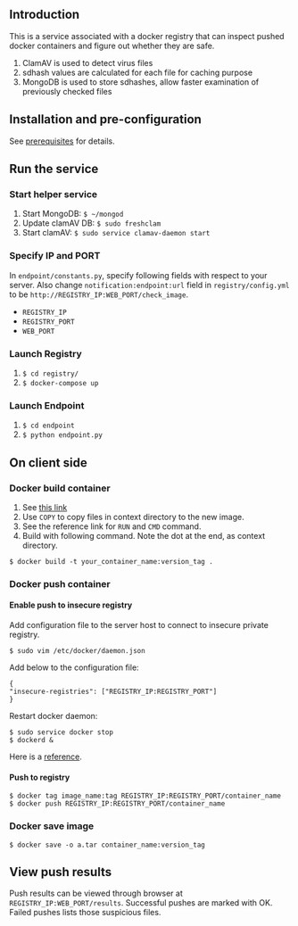 ## Introduction


This is a service associated with a docker registry that can inspect pushed docker containers and figure out whether they are safe.


1. ClamAV is used to detect virus files
2. sdhash values are calculated for each file for caching purpose
3. MongoDB is used to store sdhashes, allow faster examination of previously checked files 


## Installation and pre-configuration


See [prerequisites](./prerequisite.md) for details.


## Run the service


### Start helper service


1. Start MongoDB: `$ ~/mongod`
2. Update clamAV DB: `$ sudo freshclam`
3. Start clamAV: `$ sudo service clamav-daemon start`


### Specify IP and PORT


In `endpoint/constants.py`, specify following fields with respect to your server. Also change `notification:endpoint:url` field in `registry/config.yml` to be `http://REGISTRY_IP:WEB_PORT/check_image`.


- `REGISTRY_IP`
- `REGISTRY_PORT`
- `WEB_PORT`


### Launch Registry


1. `$ cd registry/`
2. `$ docker-compose up`


### Launch Endpoint


1. `$ cd endpoint`
2. `$ python endpoint.py`


## On client side


### Docker build container


1. See [this link](https://docs.docker.com/engine/reference/builder/#escape)  
2. Use `COPY` to copy files in context directory to the new image.  
3. See the reference link for `RUN` and `CMD` command.  
4. Build with following command. Note the dot at the end, as context directory.


```shell
$ docker build -t your_container_name:version_tag .
```

### Docker push container


#### Enable push to insecure registry  


Add configuration file to the server host to connect to insecure private registry.  


```shell
$ sudo vim /etc/docker/daemon.json
```


Add below to the configuration file:


```
{
"insecure-registries": ["REGISTRY_IP:REGISTRY_PORT"]
}
```


Restart docker daemon:


```shell
$ sudo service docker stop
$ dockerd &
```

Here is a [reference](https://github.com/docker/distribution/issues/1874).


#### Push to registry


```shell
$ docker tag image_name:tag REGISTRY_IP:REGISTRY_PORT/container_name
$ docker push REGISTRY_IP:REGISTRY_PORT/container_name
```


### Docker save image


```shell
$ docker save -o a.tar container_name:version_tag
```


## View push results


Push results can be viewed through browser at `REGISTRY_IP:WEB_PORT/results`. Successful pushes are marked with OK. Failed pushes lists those suspicious files.